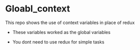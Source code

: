 # Gloabl_context
This repo shows the use of context variables in place of redux

- These variables worked as the global variables

- You dont need to use redux for simple tasks
